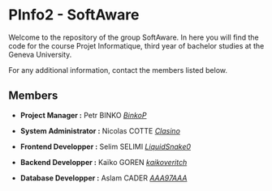 # PInfo2 - SoftAware

Welcome to the repository of the group SoftAware. In here you will find the code for the course Projet Informatique, third year of bachelor studies at the Geneva University.

For any additional information, contact the members listed below.

## Members

* **Project Manager :** Petr BINKO [_BinkoP_](https://github.com/BinkoP)

* **System Administrator :** Nicolas COTTE [_Clasino_](https://github.com/Clasino)

* **Frontend Developper :** Selim SELIMI [_LiquidSnake0_](https://github.com/LiquidSnake0)

* **Backend Developper :** Kaïko GOREN [_kaikoveritch_](https://github.com/kaikoveritch)

* **Database Developper :** Aslam CADER [_AAA97AAA_](https://github.com/AAA97AAA)
